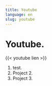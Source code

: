 ```yaml
---
title: Youtube
language: en
slug: youtube
---
```


# Youtube.

{{< youtube lien >}}

1. test.
2. Project 2.
3. Project 3.
